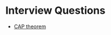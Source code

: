 Interview Questions
================

<ul><li><a href="https://en.wikipedia.org/wiki/CAP_theorem">CAP theorem</a></li></ul>

